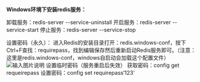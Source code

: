  **Windows环境下安装redis服务：** 

卸载服务：redis-server --service-uninstall
开启服务：redis-server --service-start
停止服务：redis-server --service-stop

设置密码（永久）：
进入Redis的安装目录打开：redis.windows-conf，按下Ctrl+F查找：requirepass，找到编辑保存然后重新启动Redis服务即可。（注意：这里是redis.windows-conf，windows自启动会加载这个配置文件）
![输入图片说明](https://images.gitee.com/uploads/images/2021/0318/134721_b688ba2a_5296156.png "屏幕截图.png")
设置临时密码（服务重启后失效）
获取密码：config get requeirepass 
设置密码：config set requirepass‘123’